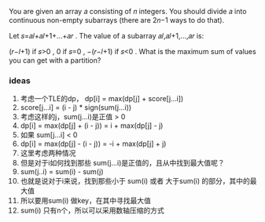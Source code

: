 You are given an array 𝑎
 consisting of 𝑛
 integers. You should divide 𝑎
 into continuous non-empty subarrays (there are 2𝑛−1
 ways to do that).

Let 𝑠=𝑎𝑙+𝑎𝑙+1+…+𝑎𝑟
. The value of a subarray 𝑎𝑙,𝑎𝑙+1,…,𝑎𝑟
 is:

(𝑟−𝑙+1)
 if 𝑠>0
,
0
 if 𝑠=0
,
−(𝑟−𝑙+1)
 if 𝑠<0
.
What is the maximum sum of values you can get with a partition?

### ideas
1. 考虑一个TLE的dp， dp[i] = max(dp[j] + score[j...i])
2. score[j...i] = (i - j) * sign(sum(j...i))
3. 考虑这样的j，sum(j...i)是正值 > 0
4. dp[i] = max(dp[j] + (i - j)) = i + max(dp[j] - j)
5. 如果 sum[j...i] < 0
6. dp[i] = max(dp[j] - (i - j)) = -i + max(dp[j] + j)
7. 这里考虑两种情况
8. 但是对于i如何找到那些 sum(j...i)是正值的，且从中找到最大值呢？
9. sum(j..i) = sum(i) - sum(j)
10. 也就是说对于i来说，找到那些小于 sum(i) 或者 大于sum(i) 的部分，其中的最大值
11. 所以要用sum(i) 做key，在其中寻找最大值
12. sum(i) 只有n个，所以可以采用数轴压缩的方式